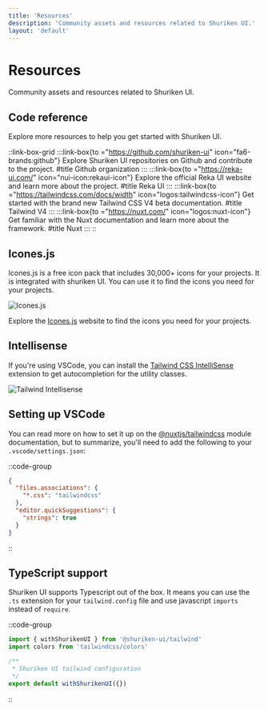 ```yaml
---
title: 'Resources'
description: 'Community assets and resources related to Shuriken UI.'
layout: 'default'
---
```


# Resources

Community assets and resources related to Shuriken UI.

## Code reference

Explore more resources to help you get started with Shuriken UI.

::link-box-grid
:::link-box{to ="https://github.com/shuriken-ui" icon="fa6-brands:github"}
Explore Shuriken UI repositories on Github and contribute to the project.
#title
Github organization
:::
:::link-box{to ="https://reka-ui.com/" icon="nui-icon:rekaui-icon"}
Explore the official Reka UI website and learn more about the project.
#title
Reka UI
:::
:::link-box{to ="https://tailwindcss.com/docs/width" icon="logos:tailwindcss-icon"}
Get started with the brand new Tailwind CSS V4 beta documentation.
#title
Tailwind V4
:::
:::link-box{to ="https://nuxt.com/" icon="logos:nuxt-icon"}
Get familiar with the Nuxt documentation and learn more about the framework.
#title
Nuxt
:::
::

## Icones.js

Icones.js is a free icon pack that includes 30,000+ icons for your projects. It is integrated with shuriken UI. You can use it to find the icons you need for your projects.

![Icones.js](/img/content/docs/icones-js-website.png)

Explore the [Icones.js](https://icones.js.org/) website to find the icons you need for your projects.

## Intellisense

If you're using VSCode, you can install the [Tailwind CSS IntelliSense](https://marketplace.visualstudio.com/items?itemName=bradlc.vscode-tailwindcss) extension to get autocompletion for the utility classes.

![Tailwind Intellisense](/img/content/docs/intellisense.png)

## Setting up VSCode

You can read more on how to set it up on the [@nuxtjs/tailwindcss](https://tailwindcss.nuxtjs.org/tailwind/editor-support) module documentation, but to summarize, you'll need to add the following to your `.vscode/settings.json`:

::code-group

```json [.vscode/settings.json]
{
  "files.associations": {
    "*.css": "tailwindcss"
  },
  "editor.quickSuggestions": {
    "strings": true
  }
}
```

::

## TypeScript support

Shuriken UI supports Typescript out of the box. It means you can use the `.ts` extension for your `tailwind.config` file and use javascript `imports` instead of `require`.

::code-group

```ts [tailwind.config.ts]
import { withShurikenUI } from '@shuriken-ui/tailwind'
import colors from 'tailwindcss/colors'

/**
 * Shuriken UI tailwind configuration
 */
export default withShurikenUI({})
```

::